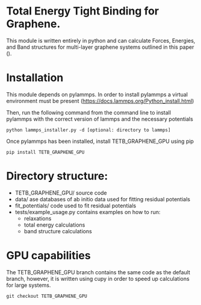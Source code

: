 # Total Energy Tight Binding for Graphene. 
This module is written entirely in python and can calculate Forces, Energies, and Band structures for multi-layer graphene systems outlined in this paper (). 

# Installation
This module depends on pylammps. In order to install pylammps a virtual environment must be present (https://docs.lammps.org/Python_install.html)

Then, run the following command from the command line to install pylammps with the correct version of lammps and the necessary potentials

```python lammps_installer.py -d [optional: directory to lammps] ```

Once pylammps has been installed, install TETB_GRAPHENE_GPU using pip

```pip install TETB_GRAPHENE_GPU```

# Directory structure:
 * TETB_GRAPHENE_GPU/ source code
 * data/ ase databases of ab initio data used for fitting residual potentials
 * fit_potentials/ code used to fit residual potentials
 * tests/example_usage.py contains examples on how to run:
    - relaxations
    - total energy calculations
    - band structure calculations

# GPU capabilities
The TETB_GRAPHENE_GPU branch contains the same code as the default branch, however, it is written using cupy in order to speed up calculations for large systems. 

```git checkout TETB_GRAPHENE_GPU```


